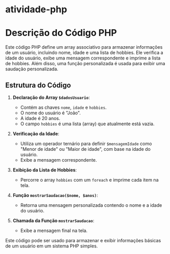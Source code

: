﻿# atividade-php
# Descrição do Código PHP

Este código PHP define um array associativo para armazenar informações de um usuário, incluindo nome, idade e uma lista de hobbies. Ele verifica a idade do usuário, exibe uma mensagem correspondente e imprime a lista de hobbies. Além disso, uma função personalizada é usada para exibir uma saudação personalizada.

## Estrutura do Código

1. **Declaração do Array `$dadosUsuario`**: 
   - Contém as chaves `nome`, `idade` e `hobbies`.
   - O nome do usuário é "João".
   - A idade é 20 anos.
   - O campo `hobbies` é uma lista (array) que atualmente está vazia.

2. **Verificação da Idade**:
   - Utiliza um operador ternário para definir `$mensagemIdade` como "Menor de idade" ou "Maior de idade", com base na idade do usuário.
   - Exibe a mensagem correspondente.

3. **Exibição da Lista de Hobbies**:
   - Percorre o array `hobbies` com um `foreach` e imprime cada item na tela.

4. **Função `mostrarSaudacao($nome, $anos)`**:
   - Retorna uma mensagem personalizada contendo o nome e a idade do usuário.

5. **Chamada da Função `mostrarSaudacao`**:
   - Exibe a mensagem final na tela.

Este código pode ser usado para armazenar e exibir informações básicas de um usuário em um sistema PHP simples.
